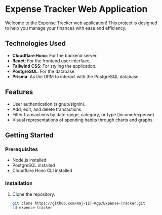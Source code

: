 # Expense Tracker Web Application

Welcome to the Expense Tracker web application! This project is designed to help you manage your finances with ease and efficiency.

## Technologies Used

- **Cloudflare Hono**: For the backend server.
- **React**: For the frontend user interface.
- **Tailwind CSS**: For styling the application.
- **PostgreSQL**: For the database.
- **Prisma**: As the ORM to interact with the PostgreSQL database.

## Features

- User authentication (signup/signin).
- Add, edit, and delete transactions.
- Filter transactions by date range, category, or type (income/expense).
- Visual representations of spending habits through charts and graphs.

## Getting Started

### Prerequisites

- Node.js installed
- PostgreSQL installed
- Cloudflare Hono CLI installed

### Installation

1. Clone the repository:

   ```bash
   git clone https://github.com/Raj-IIT-Kgp/Expense-Tracker.git
   cd expense-tracker
